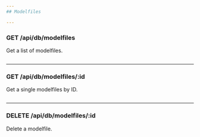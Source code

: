 ```yaml
---
## Modelfiles

---
```

### GET /api/db/modelfiles
Get a list of modelfiles.

```

```

---
### GET /api/db/modelfiles/:id
Get a single modelfiles by ID.

```

```

---
### DELETE /api/db/modelfiles/:id
Delete a modelfile.

```

```